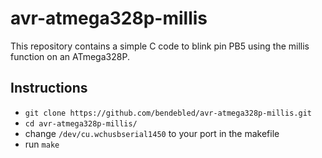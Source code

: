 # avr-atmega328p-millis

This repository contains a simple C code to blink pin PB5 using the millis function on an ATmega328P.

## Instructions

- `git clone https://github.com/bendebled/avr-atmega328p-millis.git`
- `cd avr-atmega328p-millis/`
- change `/dev/cu.wchusbserial1450` to your port in the makefile
- run `make`